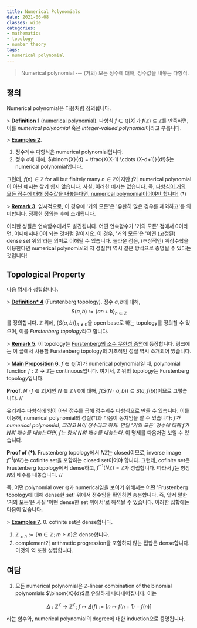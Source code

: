 ```yaml
---
title: Numerical Polynomials
date: 2021-06-08
classes: wide
categories:
- mathematics
- topology
- number theory
tags:
- numerical polynomial
---
```


> Numerical polynomial --- (거의) 모든 정수에 대해, 정수값을 내놓는 다항식.

## 정의

Numerical polynomial은 다음처럼 정의됩니다.

\> <ins>**Definition 1**</ins> ([numerical polynomial](https://en.wikipedia.org/wiki/Integer-valued_polynomial)). 다항식 $f \in \mathbb{Q}[X]$가 $f (\mathbb{Z}) \subseteq \mathbb{Z}$를 만족하면, 이를 *numerical polynomial* 혹은 *integer-valued polynomial*이라고 부릅니다.

\> <ins>**Examples 2**</ins>.

1. 정수계수 다항식은 numerical polynomial입니다.
2. 정수 $d$에 대해, $\binom{X}{d} = \frac{X(X-1) \cdots (X-d+1)}{d!}$는 numerical polynomial입니다.

그런데, $f(n) \in \mathbb{Z}$ for all but finitely many $n \in \mathbb{Z}$이지만 $f$가 numerical polynomial이 아닌 예시는 찾기 쉽지 않습니다. 사실, 이러한 예시는 없습니다. 즉, <ins>다항식이 거의 모든 정수에 대해 정수값을 내놓는다면, numerical polynomial이어야만 합니다!</ins> ($\dagger$)

\> <ins>**Remark 3**</ins>. 임시적으로, 이 경우에 '거의 모든'은 '유한히 많은 경우를 제외하고'를 의미합니다. 정확한 정의는 후에 소개됩니다.

이러한 성질은 연속함수에서도 발견됩니다. 어떤 연속함수가 '거의 모든' 점에서 $0$이라면, 어디에서나 $0$이 되는 것처럼 말이지요. 이 경우, '거의 모든'은 '어떤 (고정된) dense set 위의'라는 의미로 이해될 수 있습니다. 놀라운 점은, (추상적인) 위상수학을 이용한다면 numerical polynomial의 저 성질($\dagger$) 역시 같은 방식으로 증명될 수 있다는 것입니다!

## Topological Property

다음 명제가 성립합니다.

\> <ins>**Definition\* 4**</ins> (Furstenberg topology). 정수 $a,b$에 대해,
$$ S(a,b) := \lbrace an+b \rbrace_{n \in \mathbb{Z}} $$
를 정의합니다. $\mathbb{Z}$ 위에, $\lbrace S(a,b) \rbrace_{a \neq 0}$을 open base로 하는 topology를 정의할 수 있으며, 이를 *Furstenberg topology*라고 합니다.

\> <ins>**Remark 5**</ins>. 이 topology는 [Furstenberg의 소수 무한성 증명](https://en.wikipedia.org/wiki/Furstenberg%27s_proof_of_the_infinitude_of_primes)에 등장합니다. 링크에는 이 글에서 사용할 Furstenberg topology의 기초적인 성질 역시 소개되어 있습니다.

\> <ins>**Main Proposition 6**</ins>. $f \in \mathbb{Q}[X]$가 numerical polynomial일 때, polynomial function $f:\mathbb{Z} \to \mathbb{Z}$는 continuous입니다. 여기서, $\mathbb{Z}$ 위의 topology는 Furstenberg topology입니다.

**Proof**. $N \cdot f \in \mathbb{Z}[X]$인 $N \in \mathbb{Z} \setminus 0$에 대해, $f(S(N \cdot a,b)) \subseteq S(a, f(b))$이므로 그렇습니다. //

유리계수 다항식에 영이 아닌 정수를 곱해 정수계수 다항식으로 만들 수 있습니다. 이를 이용해, numerical polynomial의 성질($\dagger$)과 다음이 동치임을 알 수 있습니다: *$f$가 numerical polynomial, 그리고 $N$이 정수라고 하자. 만일 '거의 모든' 정수에 대해 $f$가 $N$의 배수를 내놓는다면, $f$는 항상 $N$의 배수를 내놓는다.* 이 명제를 다음처럼 보일 수 있습니다.

**Proof of ($\dagger$)**. Frustenberg topology에서 $N \mathbb{Z}$는 closed이므로, inverse image $f^{-1}(N \mathbb{Z})$는 cofinite set을 포함하는 closed set이어야 합니다. 그런데, cofinite set은 Frustenberg topology에서 dense하고, $f^{-1}(N \mathbb{Z}) = \mathbb{Z}$가 성립합니다. 따라서 $f$는 항상 $N$의 배수를 내놓습니다. //

즉, 어떤 polynomial over $\mathbb{Q}$가 numerical임을 보이기 위해서는 어떤 'Frustenberg topology에 대해 dense한 set' 위에서 정수임을 확인하면 충분합니다. 즉, 앞서 말한 '거의 모든'은 사실 '어떤 dense한 set 위에서'로 해석될 수 있습니다. 이러한 집합에는 다음이 있습니다.

\> <ins>**Examples 7**</ins>.
0. cofinite set은 dense합니다.
1. $\mathbb{Z}_{\ge n} := \lbrace m \in \mathbb{Z} \,;\, m \ge n \rbrace$은 dense합니다.
2. complement가 arithmetic progression을 포함하지 않는 집합은 dense합니다. 이것의 역 또한 성립합니다.

## 여담

1. 모든 numerical polynomial은 $\mathbb{Z}$-linear combination of the binomial polynomials $\binom{X}{d}$로 유일하게 나타내어집니다. 이는

$$ \Delta: \mathbb{Z}^\mathbb{Z} \to \mathbb{Z}^\mathbb{Z} \,;\, f \mapsto \Delta(f) := [n \mapsto f(n+1) - f(n)] $$

라는 함수와, numerical polynomial의 degree에 대한 induction으로 증명됩니다.
